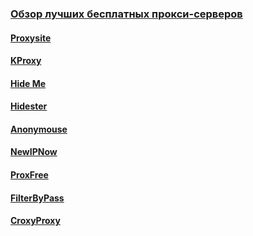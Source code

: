 ### [Обзор лучших бесплатных прокси-серверов](https://timeweb.com/ru/community/articles/besplatnye-proksi-servery)

#### [Proxysite](https://www.proxysite.com/ru/)

#### [KProxy](https://www.kproxy.com/)

#### [Hide Me](https://hide.me/ru/proxy)

#### [Hidester](https://hidester.com/ru/proxy/)

#### [Anonymouse](http://anonymouse.org/vip.html)

#### [NewIPNow](https://newipnow.com/)

#### [ProxFree](https://www.proxfree.com/)

#### [FilterByPass](https://www.filterbypass.me/)

#### [CroxyProxy]()